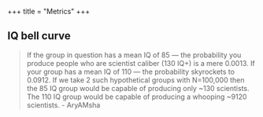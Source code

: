 +++
title = "Metrics"
+++

## IQ bell curve
> If the group in question has a mean IQ of 85 — the probability you produce people who are scientist caliber (130 IQ+) is a mere 0.0013. If your group has a mean IQ of 110 — the probability skyrockets to 0.0912. If we take 2 such hypothetical groups with N=100,000 then the 85 IQ group would be capable of producing only ~130 scientists. The 110 IQ group would be capable of producing a whooping ~9120 scientists. - AryAMsha
